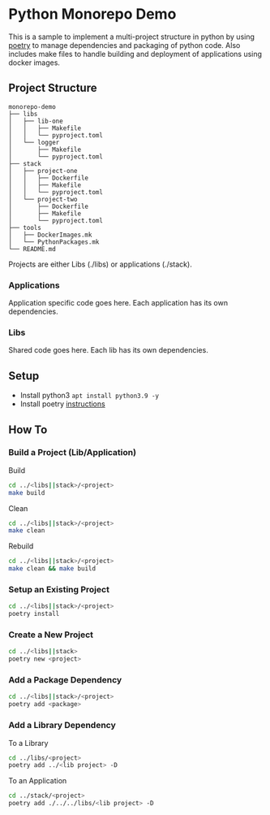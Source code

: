 # Python Monorepo Demo
This is a sample to implement a multi-project structure in python by using [poetry](https://medium.com/analytics-vidhya/poetry-finally-an-all-in-one-tool-to-manage-python-packages-3c4d2538e828) to manage dependencies and packaging of python code. Also includes make files to handle building and deployment of applications using docker images.

## Project Structure
```
monorepo-demo
├── libs
│   ├── lib-one
│   │   ├── Makefile
│   │   └── pyproject.toml
│   └── logger
│       ├── Makefile
│       └── pyproject.toml
├── stack
│   ├── project-one
│   │   ├── Dockerfile
│   │   ├── Makefile
│   │   └── pyproject.toml
│   └── project-two
│       ├── Dockerfile
│       ├── Makefile
│       └── pyproject.toml
├── tools
│   ├── DockerImages.mk
│   └── PythonPackages.mk
└── README.md
```

Projects are either Libs (./libs) or applications (./stack).

### Applications
Application specific code goes here. Each application has its own dependencies.

### Libs
Shared code goes here. Each lib has its own dependencies.  

## Setup
- Install python3 `apt install python3.9 -y`
- Install poetry [instructions](https://python-poetry.org/docs/#installation)

## How To
### Build a Project (Lib/Application)
Build
```bash
cd ../<libs||stack>/<project>
make build
``` 
Clean
```bash
cd ../<libs||stack>/<project>
make clean
``` 
Rebuild
```bash
cd ../<libs||stack>/<project>
make clean && make build
``` 

### Setup an Existing Project
```bash
cd ../<libs||stack>/<project>
poetry install
``` 

### Create a New Project
```bash
cd ../<libs||stack>
poetry new <project>
```

### Add a Package Dependency 
```bash
cd ../<libs||stack>/<project>
poetry add <package>
```

### Add a Library Dependency 
To a Library
```bash
cd ../libs/<project>
poetry add ../<lib project> -D
```
To an Application
```bash
cd ../stack/<project>
poetry add ./../../libs/<lib project> -D
```
